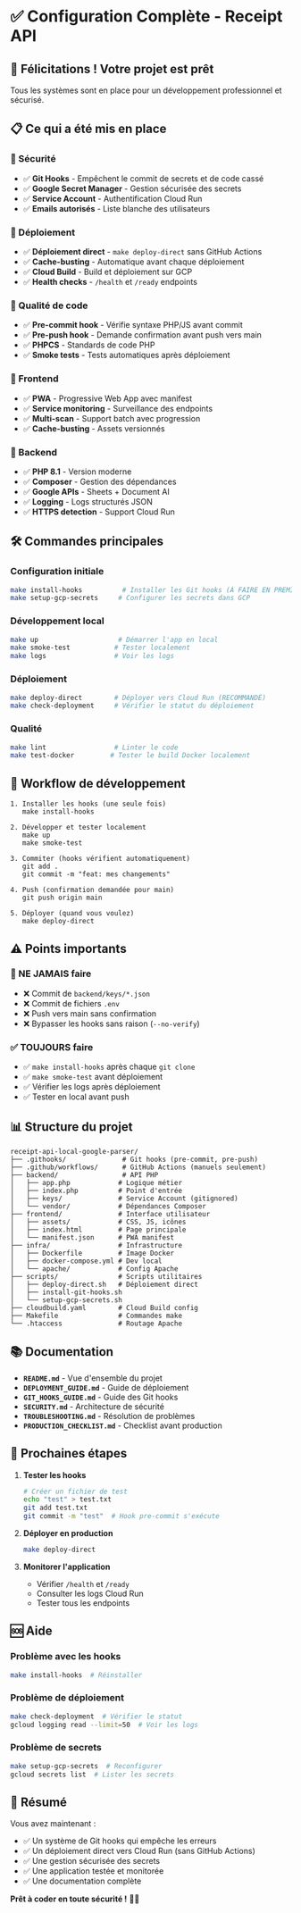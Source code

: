 # ✅ Configuration Complète - Receipt API

## 🎉 Félicitations ! Votre projet est prêt

Tous les systèmes sont en place pour un développement professionnel et sécurisé.

## 📋 Ce qui a été mis en place

### 🔐 Sécurité
- ✅ **Git Hooks** - Empêchent le commit de secrets et de code cassé
- ✅ **Google Secret Manager** - Gestion sécurisée des secrets
- ✅ **Service Account** - Authentification Cloud Run
- ✅ **Emails autorisés** - Liste blanche des utilisateurs

### 🚀 Déploiement
- ✅ **Déploiement direct** - `make deploy-direct` sans GitHub Actions
- ✅ **Cache-busting** - Automatique avant chaque déploiement  
- ✅ **Cloud Build** - Build et déploiement sur GCP
- ✅ **Health checks** - `/health` et `/ready` endpoints

### 🧪 Qualité de code
- ✅ **Pre-commit hook** - Vérifie syntaxe PHP/JS avant commit
- ✅ **Pre-push hook** - Demande confirmation avant push vers main
- ✅ **PHPCS** - Standards de code PHP
- ✅ **Smoke tests** - Tests automatiques après déploiement

### 🎨 Frontend
- ✅ **PWA** - Progressive Web App avec manifest
- ✅ **Service monitoring** - Surveillance des endpoints
- ✅ **Multi-scan** - Support batch avec progression
- ✅ **Cache-busting** - Assets versionnés

### 🔧 Backend
- ✅ **PHP 8.1** - Version moderne
- ✅ **Composer** - Gestion des dépendances
- ✅ **Google APIs** - Sheets + Document AI
- ✅ **Logging** - Logs structurés JSON
- ✅ **HTTPS detection** - Support Cloud Run

## 🛠️ Commandes principales

### Configuration initiale
```bash
make install-hooks          # Installer les Git hooks (À FAIRE EN PREMIER)
make setup-gcp-secrets     # Configurer les secrets dans GCP
```

### Développement local
```bash
make up                    # Démarrer l'app en local
make smoke-test           # Tester localement
make logs                 # Voir les logs
```

### Déploiement
```bash
make deploy-direct        # Déployer vers Cloud Run (RECOMMANDÉ)
make check-deployment     # Vérifier le statut du déploiement
```

### Qualité
```bash
make lint                 # Linter le code
make test-docker         # Tester le build Docker localement
```

## 🔄 Workflow de développement

```
1. Installer les hooks (une seule fois)
   make install-hooks

2. Développer et tester localement
   make up
   make smoke-test

3. Commiter (hooks vérifient automatiquement)
   git add .
   git commit -m "feat: mes changements"

4. Push (confirmation demandée pour main)
   git push origin main
   
5. Déployer (quand vous voulez)
   make deploy-direct
```

## ⚠️ Points importants

### 🚫 NE JAMAIS faire
- ❌ Commit de `backend/keys/*.json`
- ❌ Commit de fichiers `.env`
- ❌ Push vers main sans confirmation
- ❌ Bypasser les hooks sans raison (`--no-verify`)

### ✅ TOUJOURS faire
- ✅ `make install-hooks` après chaque `git clone`
- ✅ `make smoke-test` avant déploiement
- ✅ Vérifier les logs après déploiement
- ✅ Tester en local avant push

## 📊 Structure du projet

```
receipt-api-local-google-parser/
├── .githooks/              # Git hooks (pre-commit, pre-push)
├── .github/workflows/      # GitHub Actions (manuels seulement)
├── backend/                # API PHP
│   ├── app.php            # Logique métier
│   ├── index.php          # Point d'entrée
│   ├── keys/              # Service Account (gitignored)
│   └── vendor/            # Dépendances Composer
├── frontend/              # Interface utilisateur
│   ├── assets/            # CSS, JS, icônes
│   ├── index.html         # Page principale
│   └── manifest.json      # PWA manifest
├── infra/                 # Infrastructure
│   ├── Dockerfile         # Image Docker
│   ├── docker-compose.yml # Dev local
│   └── apache/            # Config Apache
├── scripts/               # Scripts utilitaires
│   ├── deploy-direct.sh   # Déploiement direct
│   ├── install-git-hooks.sh
│   └── setup-gcp-secrets.sh
├── cloudbuild.yaml        # Cloud Build config
├── Makefile               # Commandes make
└── .htaccess              # Routage Apache
```

## 📚 Documentation

- **`README.md`** - Vue d'ensemble du projet
- **`DEPLOYMENT_GUIDE.md`** - Guide de déploiement
- **`GIT_HOOKS_GUIDE.md`** - Guide des Git hooks
- **`SECURITY.md`** - Architecture de sécurité
- **`TROUBLESHOOTING.md`** - Résolution de problèmes
- **`PRODUCTION_CHECKLIST.md`** - Checklist avant production

## 🎯 Prochaines étapes

1. **Tester les hooks**
   ```bash
   # Créer un fichier de test
   echo "test" > test.txt
   git add test.txt
   git commit -m "test"  # Hook pre-commit s'exécute
   ```

2. **Déployer en production**
   ```bash
   make deploy-direct
   ```

3. **Monitorer l'application**
   - Vérifier `/health` et `/ready`
   - Consulter les logs Cloud Run
   - Tester tous les endpoints

## 🆘 Aide

### Problème avec les hooks
```bash
make install-hooks  # Réinstaller
```

### Problème de déploiement
```bash
make check-deployment  # Vérifier le statut
gcloud logging read --limit=50  # Voir les logs
```

### Problème de secrets
```bash
make setup-gcp-secrets  # Reconfigurer
gcloud secrets list  # Lister les secrets
```

## 🎉 Résumé

Vous avez maintenant :
- ✅ Un système de Git hooks qui empêche les erreurs
- ✅ Un déploiement direct vers Cloud Run (sans GitHub Actions)
- ✅ Une gestion sécurisée des secrets
- ✅ Une application testée et monitorée
- ✅ Une documentation complète

**Prêt à coder en toute sécurité !** 🚀✨

